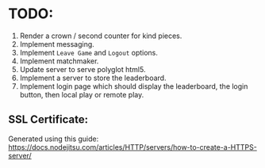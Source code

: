 # TODO: #

1. Render a crown / second counter for kind pieces.
2. Implement messaging.
3. Implement `Leave Game` and `Logout` options.
4. Implement matchmaker.
5. Update server to serve polyglot html5.
6. Implement a server to store the leaderboard.
7. Implement login page which should display the leaderboard,
   the login button, then local play or remote play.

## SSL Certificate: ##

Generated using this guide: https://docs.nodejitsu.com/articles/HTTP/servers/how-to-create-a-HTTPS-server/
